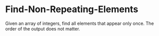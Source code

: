 # Find-Non-Repeating-Elements
Given an array of integers, find all elements that appear only once. The order of the output does not matter.
